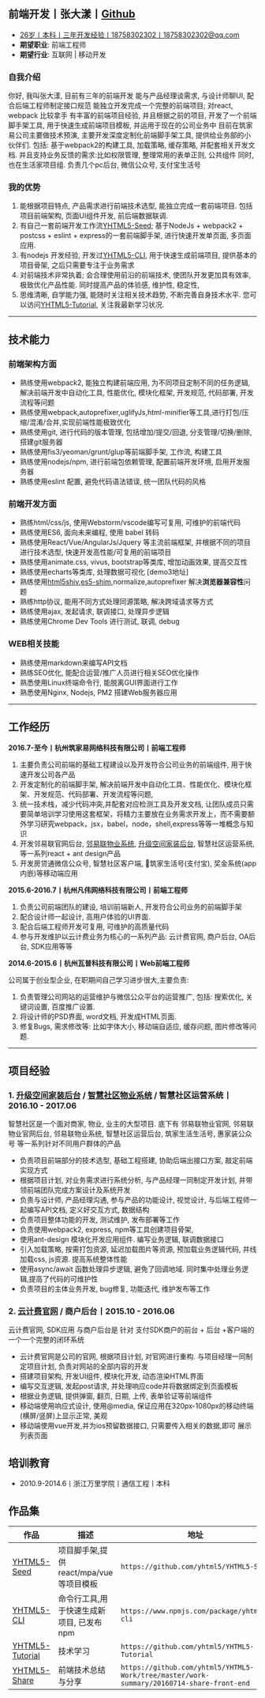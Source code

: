 ## 前端开发丨张大漾丨[Github][github]

- 26岁丨本科丨三年开发经验丨18758302302丨18758302302@qq.com
- **期望职业**: 前端工程师
- **期望行业**: 互联网 | 移动开发  


### 自我介绍  
你好, 我叫张大漾, 目前有三年的前端开发
能与产品经理谈需求, 与设计师聊UI, 配合后端工程师制定接口规范
能独立开发完成一个完整的前端项目; 对react, webpack 比较拿手
有丰富的前端项目经验, 并且根据之前的项目, 开发了一个前端脚手架工具, 用于快速生成前端项目模板, 并运用于现在的公司业务中
目前在筑家易公司主要做技术预演, 主要开发深度定制化前端脚手架工具, 提供给业务部的小伙伴们. 
包括: 基于webpack2的构建工具, 加载策略, 缓存策略, 并配套相关开发文档. 
并且支持业务反馈的需求:比如权限管理, 整理常用的表单正则, 公共组件
同时, 也在生活家项目组. 负责几个pc后台, 微信公众号, 支付宝生活号


### 我的优势
1. 能根据项目特点, 产品需求进行前端技术选型, 能独立完成一套前端项目. 包括项目前端架构, 页面UI组件开发, 前后端数据联调.  
2. 有自己一套前端开发工作流[YHTML5-Seed][YHTML5-Seed]; 基于NodeJs + webpack2 + postcss + eslint + express的一套前端脚手架, 进行快速开发单页面, 多页面应用.
3. 有nodejs 开发经验, 开发过[YHTML5-CLI][YHTML5-CLI], 用于快速生成前端项目, 提供基本的项目骨架, 之后只需要专注于业务需求
4. 对前端技术非常执着; 会合理使用前沿的前端技术, 使团队开发更加具有效率, 极致优化产品性能. 同时提高产品的体验感, 维护性, 稳定性,
5. 思维清晰, 自学能力强, 能随时关注相关技术趋势, 不断完善自身技术水平. 您可以访问[YHTML5-Tutorial][YHTML5-Tutorial], 关注我最新学习状况. 

<!--
### 我的不足
* 技术广而不精; 在追求开发速度, 产品快速开发迭代的大环境下, 缺少算法经验包. 
* 欠缺nodejs服务端开发经验
-->

---
## 技术能力    
### 前端架构方面  
* 熟练使用webpack2, 能独立构建前端应用, 为不同项目定制不同的任务逻辑, 解决前端开发中自动化工具, 性能优化, 模块化框架, 开发规范, 代码部署, 开发流程等问题
* 熟练使用webpack,autoprefixer,uglifyJs,html-minifier等工具,进行打包/压缩/混淆/合并,实现前端性能极致优化
* 熟练使用git, 进行代码的版本管理, 包括增加/提交/回退, 分支管理/切换/删除, 搭建git服务器
* 熟练使用fis3/yeoman/grunt/glup等前端脚手架, 工作流, 构建工具
* 熟练使用nodejs/npm, 进行前端包依赖管理, 配置前端开发环境, 启用开发服务器
* 熟练使用eslint 配置, 避免代码语法错误, 统一团队代码的风格

### 前端开发方面
* 熟练html/css/js, 使用Webstorm/vscode编写可复用, 可维护的前端代码
* 熟练使用ES6, 面向未来编程, 使用 babel 转码
* 熟练使用React/Vue/AngularJs/Jquery 等主流前端框架, 并根据不同的项目进行技术选型, 快速开发高性能/可复用的前端项目
* 熟练使用animate.css, vivus, bootstrap等类库, 增加动画效果, 提高交互性
* 熟练使用echarts等类库, 处理数据可视化 [demo3地址]
* 熟练使用[html5shiv][html5shiv],[es5-shim][es5-shim],normalize,autoprefixer 解决**浏览器兼容性**问题
* 熟练http协议, 能用不同方式处理同源策略, 解决跨域请求等方式
* 熟练使用ajax, 发起请求, 联调接口, 处理异步逻辑
* 熟练使用Chrome Dev Tools 进行测试, 联调, debug

### WEB相关技能
* 熟练使用markdown来编写API文档
* 熟练SEO优化, 能配合运营/推广人员进行相关SEO优化操作
* 熟悉使用Linux终端命令行, 能脱离GUI界面进行工作
* 熟悉使用Nginx, Nodejs, PM2 搭建Web服务器应用

---
## 工作经历
**2016.7-至今丨杭州筑家易网络科技有限公司丨前端工程师**  

1. 主要负责公司前端的基础工程建设以及开发符合公司业务的前端组件, 用于快速开发公司各产品
2. 开发定制化的前端脚手架, 解决前端开发中自动化工具、性能优化、模块化框架、开发规范、代码部署、开发流程等问题,
3. 统一技术栈，减少代码冲突,并配套对应检测工具及开发文档, 让团队成员只需要简单培训学习使用这套框架，将精力主要放在业务需求开发上，而不需要额外学习研究webpack，jsx，babel，node，shell,express等等一堆概念与知识
4. 开发邻易联官网后台, [邻易联物业系统][project-estateManagement], [升级空间家装后台][project-home-decoration], 智慧社区运营系统, 等一系列react + ant design产品
5. 开发房贷通微信公众号, 智慧社区客户端, 筑家生活号(支付宝), 奖金系统(app内嵌)等移动端应用

<!-- 
我想从更大的角度去思考前端与我的职业生涯, 
很多时候我在想, 我做开发, 做优化, 写基础框架, 写业务逻辑为的是什么
为的是提供一种服务, 我完善一个框架, 将一些基础设施搭建好, 配套开发文档, 规范开发流程, 极致优化产品性能
提高团队开发效率, 加快开发进度. 最后这些会反馈到产品体验上
最终 这些技术与产品都是为了创造商业价值. 创造的商业高了, 自身的价值也提升了
所以, 我现在是在寻找能创造更多商业价值的平台
-->
<!--
原公司为什么不能给你好的发展呢
-->

**2015.6-2016.7丨杭州凡伟网络科技有限公司丨前端工程师**  
<!-- 2015.9 - 2016.9 -->

1. 负责公司前端团队的建设, 培训前端新人, 开发符合公司业务的前端脚手架
2. 配合设计师一起设计, 高用户体验的UI界面. 
3. 配合后端工程师开发可复用, 可维护的高质量代码
4. 参与开发维护以云计费业务为核心的一系列产品: 云计费官网, 商户后台, OA后台, SDK应用等等
  
<!-- 
后因前端技术氛围不够而离职, 
不过在现在这家公司, 我想通了, 技术氛围是一个需要每个人去营造的. 有时候大家都有这样的想法, 
只需要一个人去领头. 技术氛围不够就自己造. 不一定需要开会/code review/share report
-->
<!--
那段时间经历,还是挺坎坷的, 因为我才不到一年的前端工作经验, 面试了好多家公司. 
也去了俩家公司, 大多数公司都是宁缺毋滥的准则. 毕竟公司不是学习的地方, 都是需要能独当一面的前端人员
面试官也给了我许多非常有用的建议. 不过既然决定以后走技术这条路, 那就一直学习一直走下去
-->

 
**2014.6-2015.6丨杭州瓦普科技有限公司丨Web前端工程师**  
<!--2015.4 - 2015.9 -->

公司属于创业型企业, 在职期间自己学习进步很大,主要负责:   

1. 负责管理公司网站的运营维护与微信公众平台的运营推广, 包括: 搜索优化, 关键词设置, 百度推广设置.
2. 将设计师的PSD界面, word文档, 开发成HTML页面. 
3. 修复Bugs, 需求修改等: 比如字体大小, 移动端自适应, 缓存问题, 图片修改等问题. 

<!--
后期因公司业务需求, 也负责智能家居项目, 包括设计智能家居CAD方案, 小型无线局域网构建等内容. 后因职业规划方向而离职  
-->

---
## 项目经验

<!--

**技术标签: NodeJs, npm, webpack2, eslint, ant-design, react, babel**

YHTML5-Seed scaffolds out a new application. We can building a SPA or MPA.
writing your build configuration, and package manager dependencies (e.g npm) that you might need for your build

This is not only a project-seed for front-end. It is a complete set of solutions from the client to the server:
react,redux,webpack,web security,nodejs,express,api,git version,performance optimization
what you want technology stack all in one, and provides many out-of-the-box features

YHTML5-Seed 还提供了相应的加载策略, 缓存策略, 兼容策略, 安全策略. 更好的为业务服务, 创造商业价值

前端世界的变化总是惊人的，在这个项目里，我们会及时更新依赖的技术到最新稳定版本，同时及时淘汰一些过时的技术元素
我们不建议重度依赖别人发明的轮子，我们鼓励自己重复造轮子。在编码中了解底层原理，创造出更适合团队的解决方案

#### 目标
* 构建丨解决前端开发中自动化工具、性能优化、模块化框架、开发规范、代码部署、开发流程等问题
* 优化丨极致性能体验，前端性能优化，永无止境。
* 协作丨为团队提供愉悦的开发体验，提供前端开发脚手架的技术支持，配套相应的开发文档
* 统一丨统一风格，统一[代码规范][codeStandard]，统一技术栈，减少代码冲突,并配套对应检测工具
* 效率丨让团队成员只需要简单培训学习使用这套框架，将精力主要放在业务需求开发上，而不需要额外学习研究webpack，jsx，babel，node，shell,express等等一堆概念与知识

更多请点击 [YHTML5-Seed][YHTML5-Seed] `http://yhtml5.com/YHTML5-Seed/`
-->

### 1. [升级空间家装后台][project-home-decoration] / [智慧社区物业系统][project-estateManagement] / 智慧社区运营系统丨2016.10 - 2017.06

<!-- **技术标签: react, redux, webpack2, ant-design, postcss, eslint, nodejs**  -->
智慧社区是一个面对商家, 物业, 业主的大型项目. 底下有 
邻易联物业官网, 邻易联物业官网后台, 邻易联物业系统, 智慧社区运营后台, 筑家生活生活号, 惠家装公众号 等一系列针对不同用户群体的产品

* 负责项目前端部分的技术选型, 基础工程搭建, 协助后端出接口方案, 敲定前端实现方式
* 根据项目计划, 对业务需求进行系统分析, 与产品经理一同制定开发计划, 并带领前端团队完成方案设计及系统开发
* 负责与设计师, 产品经理沟通, 参与产品的功能设计, 视觉设计, 与后端工程师一起编写API文档, 定义好交互方式, 数据结构
* 负责项目整体功能的开发, 测试维护, 发布部署等工作
* 负责使用webpack2, express, npm等工具创建项目骨架, 
* 使用ant-design 模块化开发应用组件. 编写业务逻辑, 联调数据接口
* 引入加载策略, 按需打包资源, 延迟加载图片等资源, 预加载业务逻辑代码, 并线加载css, js资源. 提高系统整体性能
* 使用async/await 函数处理异步逻辑, 避免了回调地域. 同时集中处理业务逻辑,提高了代码的可维护性
* 负责项目的主体业务开发, bug修复, 功能迭代, 维护发布等工作
 
### 2. [云计费官网][project-jubaopay] / 商户后台丨2015.10 - 2016.06 

<!-- **技术标签: WEB, ajax, AngularJs, Bootstrap, Vue, Fis3** -->
云计费官网, SDK应用 与商户后台是 针对 支付SDK商户的前台 + 后台 +客户端的一个一个完整的闭环系统

* 云计费官网是公司的官网, 根据项目计划, 对官网进行重构. 与项目经理一同制定项目计划, 负责对网站的全部内容的开发
* 搭建项目架构, 开发UI组件, 模块化开发, 动态渲染HTML界面
* 编写交互逻辑, 发起post请求, 并处理响应code并将数据绑定到页面模板
* 根据业务逻辑, 提供弹窗, 翻页, 日期, 上传, 表单验证等前端组件
* 移动端使用响应式设计, 使用@media, 保证应用在320px-1080px的移动终端(横屏/竖屏)上显示正常, 美观
* 移动端使用vue开发,并为ios预留数据接口, 只需要传入相关的数据,即可 展示列表页面
 
## 培训教育  
* 2010.9-2014.6丨浙江万里学院丨通信工程丨本科  

<!--
2012-11丨浙江万里学院2012年"挑战杯"大学生创业计划竞赛丨三等奖
2011-03丨浙江万里学院第六届ERP沙盘模拟对抗赛丨三等奖
2010-12丨浙江万里学院第五届ERP沙盘模拟对抗赛丨一等奖
-->

<!--
- 2014.9-至今丨[Github] 
Github绝对是前端最好的大课堂. 几乎所有的前端框架,类库,项目 都在上面发布分享. 阅读如诗一般的源代码,让人收益匪浅. 您可以访问[YHTML5-Tutorial], 关注我最新学习状况  

- 2015.6-2015.06丨杭州AppCan移动开发技术培训丨培训内容:   
通过一周的AppCan举办的APP开发培训与交流, 了解如何使用开发Hybrid应用, 初步掌握使用平台开发APP流程, 包括创建及同步项目, 模拟器调试, 真机调试及断点调试, UI框架, JS SDK, 插件调用, 数据获取, 云端编译及打包.   
  
- 2014.3-2014.07丨极客学院丨WEB大前端工程师职业路径图丨教程内容: 
极客学院的前端开发视频教程集合了html, css, JavaScript知识, 还有Bootstrap, jQuery等等流行的框架. 我受益非常大, 有了Node.js, 连php都能代替. 还有一些项目构建和实战开发等等高级应用知识.   
  
- 2013.6-2013.12丨前端开发(选修课)丨培训内容: 
大学时期, 我通过选修前端课程, 系统性的学习HTML从入门到精通的基础知识. 包括: 掌握HTML标签及其属性的使用; CSS样式与选择器, 通过DIV+CSS完成不同需求的样式和布局; 轻量级的编程语言JavaScript.   
  
- 2011.6-2011.12丨浙江万里KAB创业俱乐部丨培训内容: 
培养学院的创业意识, 正确认识企业在社会中的作用, 了解创办和经营企业的基本知识, 提升我们的创业能力和就业能力.   
-->

## 作品集

作品|描述|地址
---|---|---
[YHTML5-Seed][YHTML5-Seed] | 项目脚手架,提供react/mpa/vue等项目模板 | `https://github.com/yhtml5/YHTML5-Seed`
[YHTML5-CLI][YHTML5-CLI] | 命令行工具,用于快速生成新项目, 已发布npm | `https://www.npmjs.com/package/yhtml5-cli`
[YHTML5-Tutorial][YHTML5-Tutorial] | 技术学习 |`https://github.com/yhtml5/YHTML5-Tutorial`
[YHTML5-Share][YHTML5-Share] | 前端技术总结与分享 | `https://github.com/yhtml5/YHTML5-Work/tree/master/work-summary/20160714-share-front-end`

[author]:https://img.shields.io/badge/author-yhtml5-blue.svg
[Build Status]:https://img.shields.io/travis/twbs/bootstrap/master.svg
[downloads total]:https://img.shields.io/github/downloads/atom/atom/total.svg
[npm version]:https://img.shields.io/npm/v/npm.svg
[node version]:https://img.shields.io/badge/node-v7.10.0-blue.svg

[es5-shim]:https://github.com/es-shims/es5-shim
[html5shiv]:https://github.com/aFarkas/html5shiv
[node]: http://nodejs.org

[github]:https://github.com/yhtml5
[yhtml5.com]:http://yhtml5.com
[YHTML5-Seed]:https://github.com/yhtml5/YHTML5-Seed
[YHTML5-Tutorial]:https://github.com/yhtml5/YHTML5-Tutorial
[YHTML5-CLI]:https://www.npmjs.com/package/yhtml5-cli
[YHTML5-Share]:https://github.com/yhtml5/YHTML5-Work/tree/master/work-summary/20160714-share-front-end
[project-jubaopay]:https://www.jubaopay.com
[project-home-decoration]:houtai.ejz99.com
[project-estateManagement]:property.elive99.com
